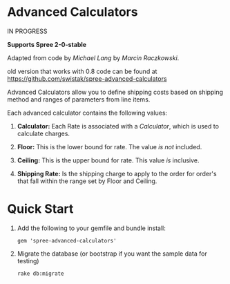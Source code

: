 Advanced Calculators
==========================
IN PROGRESS

**Supports Spree 2-0-stable**

Adapted from code by _Michael Lang_ by _Marcin Raczkowski_.

old version that works with 0.8 code can be found at https://github.com/swistak/spree-advanced-calculators

Advanced Calculators allow you to define shipping costs based on shipping method
and ranges of parameters from line items.

Each advanced calculator contains the following values:

1. **Calculator:** Each Rate is associated with a _Calculator_, which is used to calculate charges.

2. **Floor:** This is the lower bound for rate.  The value _is not_ included.

3. **Ceiling:** This is the upper bound for rate. This value _is_ inclusive.

4. **Shipping Rate:** Is the shipping charge to apply to the order for
 order's that fall within the range set by Floor and Ceiling.

Quick Start
===========
1. Add the following to your gemfile and bundle install:

    `gem 'spree-advanced-calculators'`

2. Migrate the database (or bootstrap if you want the sample data for testing)

    `rake db:migrate`
